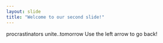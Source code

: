 ```yaml
---
layout: slide
title: "Welcome to our second slide!"
---
```

procrastinators unite..tomorrow
Use the left arrow to go back!

